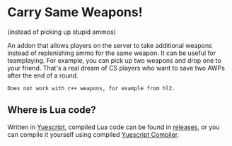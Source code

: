 # Carry Same Weapons!
(instead of picking up stupid ammos)

An addon that allows players on the server to take additional weapons instead of replenishing ammo for the same weapon. It can be useful for teamplaying. For example, you can pick up two weapons and drop one to your friend. That's a real dream of CS players who want to save two AWPs after the end of a round.

`Does not work with c++ weapons, for example from hl2.`

## Where is Lua code?
Written in [Yuescript](https://github.com/pigpigyyy/Yuescript), compiled Lua code can be found in [releases](https://github.com/PrikolMen/carry-same-weapons/releases), or you can compile it yourself using compiled [Yuescript Compiler](https://github.com/pigpigyyy/Yuescript/releases/latest).
